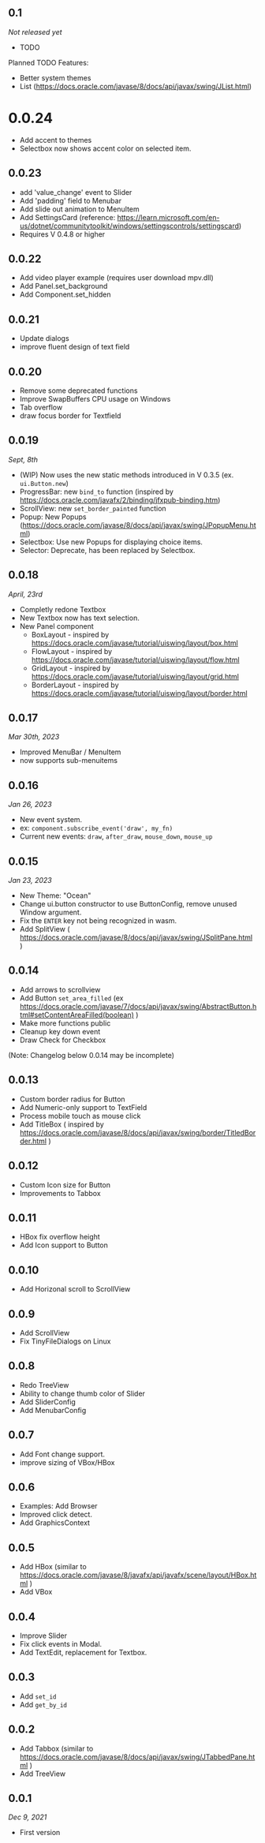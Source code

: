 ## 0.1
*Not released yet*
- TODO

Planned TODO Features:
- Better system themes
- List (https://docs.oracle.com/javase/8/docs/api/javax/swing/JList.html)

# 0.0.24
- Add accent to themes
- Selectbox now shows accent color on selected item.

## 0.0.23
- add 'value_change' event to Slider
- Add 'padding' field to Menubar
- Add slide out animation to MenuItem
- Add SettingsCard (reference: https://learn.microsoft.com/en-us/dotnet/communitytoolkit/windows/settingscontrols/settingscard)
- Requires V 0.4.8 or higher

## 0.0.22
- Add video player example (requires user download mpv.dll)
- Add Panel.set_background
- Add Component.set_hidden

## 0.0.21
- Update dialogs
- improve fluent design of text field

## 0.0.20
- Remove some deprecated functions
- Improve SwapBuffers CPU usage on Windows
- Tab overflow
- draw focus border for Textfield

## 0.0.19
*Sept, 8th*
- (WIP) Now uses the new static methods introduced in V 0.3.5 (ex. `ui.Button.new`)
- ProgressBar: new `bind_to` function (inspired by https://docs.oracle.com/javafx/2/binding/jfxpub-binding.htm)
- ScrollView: new `set_border_painted` function
- Popup: New Popups (https://docs.oracle.com/javase/8/docs/api/javax/swing/JPopupMenu.html)
- Selectbox: Use new Popups for displaying choice items.
- Selector: Deprecate, has been replaced by Selectbox.

## 0.0.18
*April, 23rd*
- Completly redone Textbox
- New Textbox now has text selection.
- New Panel component
	- BoxLayout -  inspired by https://docs.oracle.com/javase/tutorial/uiswing/layout/box.html
	- FlowLayout - inspired by https://docs.oracle.com/javase/tutorial/uiswing/layout/flow.html
	- GridLayout - inspired by https://docs.oracle.com/javase/tutorial/uiswing/layout/grid.html
	- BorderLayout - inspired by https://docs.oracle.com/javase/tutorial/uiswing/layout/border.html

## 0.0.17
*Mar 30th, 2023*
- Improved MenuBar / MenuItem
- now supports sub-menuitems

## 0.0.16
*Jan 26, 2023*
- New event system.
- ex: `component.subscribe_event('draw', my_fn)`
- Current new events: `draw`, `after_draw`, `mouse_down`, `mouse_up`

## 0.0.15
*Jan 23, 2023*
- New Theme: "Ocean"
- Change ui.button constructor to use ButtonConfig, remove unused Window argument.
- Fix the `ENTER` key not being recognized in wasm.
- Add SplitView ( https://docs.oracle.com/javase/8/docs/api/javax/swing/JSplitPane.html )

## 0.0.14
- Add arrows to scrollview
- Add Button `set_area_filled` (ex https://docs.oracle.com/javase/7/docs/api/javax/swing/AbstractButton.html#setContentAreaFilled(boolean) )
- Make more functions public
- Cleanup key down event
- Draw Check for Checkbox

(Note: Changelog below 0.0.14 may be incomplete)

## 0.0.13
- Custom border radius for Button 
- Add Numeric-only support to TextField
- Process mobile touch as mouse click
- Add TitleBox ( inspired by https://docs.oracle.com/javase/8/docs/api/javax/swing/border/TitledBorder.html )

## 0.0.12
- Custom Icon size for Button
- Improvements to Tabbox

## 0.0.11
- HBox fix overflow height
- Add Icon support to Button

## 0.0.10
- Add Horizonal scroll to ScrollView

## 0.0.9
- Add ScrollView
- Fix TinyFileDialogs on Linux

## 0.0.8
- Redo TreeView
- Ability to change thumb color of Slider
- Add SliderConfig
- Add MenubarConfig

## 0.0.7
- Add Font change support.
- improve sizing of VBox/HBox

## 0.0.6
- Examples: Add Browser
- Improved click detect.
- Add GraphicsContext

## 0.0.5
- Add HBox (similar to https://docs.oracle.com/javase/8/javafx/api/javafx/scene/layout/HBox.html )
- Add VBox

## 0.0.4
- Improve Slider
- Fix click events in Modal.
- Add TextEdit, replacement for Textbox.

## 0.0.3
- Add `set_id`
- Add `get_by_id`

## 0.0.2
- Add Tabbox (similar to https://docs.oracle.com/javase/8/docs/api/javax/swing/JTabbedPane.html ) 
- Add TreeView

## 0.0.1
*Dec 9, 2021*
- First version